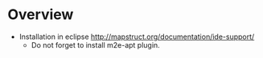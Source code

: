 # Overview

* Installation in eclipse <http://mapstruct.org/documentation/ide-support/>
  * Do not forget to install m2e-apt plugin.
